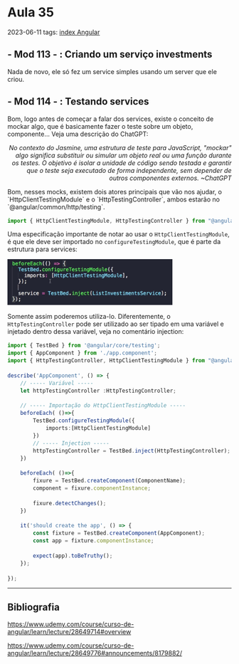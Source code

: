 # Aula 35
2023-06-11
tags: [index Angular](../index%20Angular.md)

## - Mod 113 - : Criando um serviço investments

 Nada de novo, ele só fez um service simples usando um server que ele criou.


## - Mod 114 - : Testando services

Bom, logo antes de começar a falar dos services, existe o conceito de mockar algo, que é basicamente fazer o teste sobre um objeto, componente... Veja uma descrição do ChatGPT:
<p style="display:flex; justify-content: end; text-align: right" > <i> No contexto do Jasmine, uma estrutura de teste para JavaScript, "mockar" algo significa substituir ou simular um objeto real ou uma função durante os testes. O objetivo é isolar a unidade de código sendo testada e garantir que o teste seja executado de forma independente, sem depender de outros componentes externos. ~ChatGPT </i></p>
Bom, nesses mocks, existem dois atores principais que vão nos ajudar, o `HttpClientTestingModule` e o `HttpTestingController`, ambos estarão no `@angular/common/http/testing`.

~~~ts
import { HttpClientTestingModule, HttpTestingController } from "@angular/common/http/testing"
~~~

Uma especificação importante de notar ao usar o `HttpClientTestingModule`, é que ele deve ser importado no `configureTestingModule`, que é parte da estrutura para services:

![](../img/Pasted%20image%2020230611102821.png)

Somente assim poderemos utiliza-lo. Diferentemente, o `HttpTestingController` pode ser utilizado ao ser tipado em uma variável e injetado dentro dessa variável, veja no comentário injection:

~~~ts
import { TestBed } from '@angular/core/testing';
import { AppComponent } from './app.component';
import { HttpTestingController, HttpClientTestingModule } from "@angular/common/http/testing"

describe('AppComponent', () => { 
	// ----- Variável -----
	let httpTestingController :HttpTestingController; 

	// ----- Importação do HttpClientTestingModule -----
	beforeEach( ()=>{
		TestBed.configureTestingModule({
			imports:[HttpClientTestingModule]
		})
		// ----- Injection -----
		httpTestingController = TestBed.inject(HttpTestingController);
	})

	beforeEach( ()=>{
		fixure = TestBed.createComponent(ComponentName);
		component = fixure.componentInstance;
	
		fixure.detectChanges();
	})

	it('should create the app', () => { 
		const fixture = TestBed.createComponent(AppComponent);
		const app = fixture.componentInstance;

		expect(app).toBeTruthy();   
	}); 
	
});
~~~


-----------------------------------------------
## Bibliografia

https://www.udemy.com/course/curso-de-angular/learn/lecture/28649714#overview

https://www.udemy.com/course/curso-de-angular/learn/lecture/28649776#announcements/8179882/
